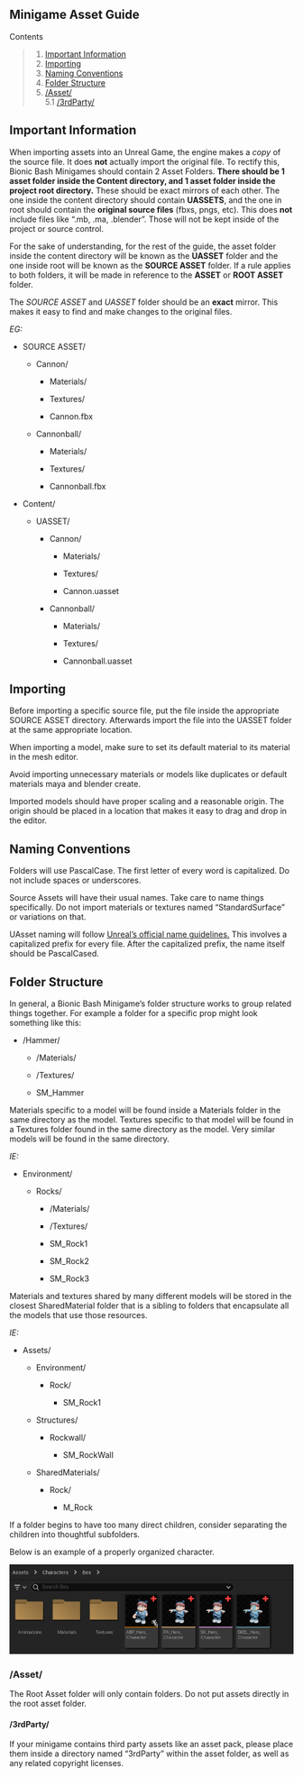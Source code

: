 ## 

## Minigame Asset Guide

Contents


> 1. [Important Information](#important-information)  
> 1. [Importing](#importing)  
> 1. [Naming Conventions](#naming-conventions)  
> 1. [Folder Structure](#folder-structure)  
> 1. [/Asset/](#asset)  
>    5.1 [/3rdParty/](#3rdparty)  
## Important Information

When importing assets into an Unreal Game, the engine makes a *copy* of the source file. It does **not** actually import the original file. To rectify this, Bionic Bash Minigames should contain 2 Asset Folders. **There should be 1 asset folder inside the Content directory, and 1 asset folder inside the project root directory.** These should be exact mirrors of each other. The one inside the content directory should contain **UASSETS**, and the one in root should contain the **original source files** (fbxs, pngs, etc). This does **not** include files like “.mb, .ma, .blender”. Those will not be kept inside of the project or source control. 

For the sake of understanding, for the rest of the guide, the asset folder inside the content directory will be known as the **UASSET** folder and the one inside root will be known as the **SOURCE ASSET** folder. If a rule applies to both folders, it will be made in reference to the **ASSET** or **ROOT ASSET** folder.

The *SOURCE ASSET* and *UASSET* folder should be an **exact** mirror. This makes it easy to find and make changes to the original files.

*EG:*

- SOURCE ASSET/

	- Cannon/

		- Materials/

		- Textures/


		- Cannon.fbx

	- Cannonball/

		- Materials/

		- Textures/

		- Cannonball.fbx

- Content/

	- UASSET/

		- Cannon/

			- Materials/

			- Textures/

			- Cannon.uasset

		- Cannonball/

			- Materials/

			- Textures/

			- Cannonball.uasset

## Importing

Before importing a specific source file, put the file inside the appropriate SOURCE ASSET directory. Afterwards import the file into the UASSET folder at the same appropriate location.

When importing a model, make sure to set its default material to its material in the mesh editor.

Avoid importing unnecessary materials or models like duplicates or default materials maya and blender create.

Imported models should have proper scaling and a reasonable origin. The origin should be placed in a location that makes it easy to drag and drop in the editor.

## Naming Conventions

Folders will use PascalCase. The first letter of every word is capitalized. Do not include spaces or underscores.

Source Assets will have their usual names. Take care to name things specifically. Do not import materials or textures named “StandardSurface” or variations on that.

UAsset naming will follow [Unreal’s official name guidelines.](https://dev.epicgames.com/documentation/en-us/unreal-engine/recommended-asset-naming-conventions-in-unreal-engine-projects) This involves a capitalized prefix for every file. After the capitalized prefix, the name itself should be PascalCased.

## Folder Structure

In general, a Bionic Bash Minigame’s folder structure works to group related things together. For example a folder for a specific prop might look something like this:

- /Hammer/

	- /Materials/

	- /Textures/

	- SM_Hammer

Materials specific to a model will be found inside a Materials folder in the same directory as the model. Textures specific to that model will be found in a Textures folder found in the same directory as the model. Very similar models will be found in the same directory.

*IE:*

- Environment/

	- Rocks/

		- /Materials/

		- /Textures/

		- SM_Rock1

		- SM_Rock2

		- SM_Rock3

Materials and textures shared by many different models will be stored in the closest SharedMaterial folder that is a sibling to folders that encapsulate all the models that use those resources.

*IE:*

- Assets/

	- Environment/

		- Rock/

			- SM_Rock1

	- Structures/

		- Rockwall/

			- SM_RockWall

	- SharedMaterials/

		- Rock/

			- M_Rock

If a folder begins to have too many direct children, consider separating the children into thoughtful subfolders.

Below is an example of a properly organized character.

![Enter image alt description](Images/0xV_Image_1.png)

### /Asset/

The Root Asset folder will only contain folders. Do not put assets directly in the root asset folder.

#### /3rdParty/

If your minigame contains third party assets like an asset pack, please place them inside a directory named “3rdParty” within the asset folder, as well as any related copyright licenses.
